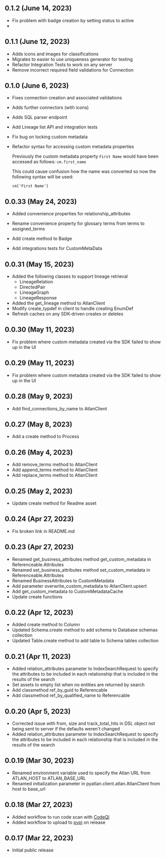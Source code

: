 ## 0.1.2 (June 14, 2023)

* Fix problem with badge creation by setting status to active
*
## 0.1.1 (June 12, 2023)

* Adds icons and images for classifications
* Migrates to easier to use uniqueness generator for testing
* Refactor Integration Tests to work on any server
* Remove incorrect required field validations for Connection


## 0.1.0 (June 6, 2023)

* Fixes connection creation and associated validations
* Adds further connectors (with icons)
* Adds SQL parser endpoint
* Add Lineage list API and integration tests
* Fix bug on locking custom metadata
* Refactor syntax for accessing custom metadata properties

  Previously the custom metadata property `First Name` would have been accessed as follows:
    ````cm.first_name````

  This could cause confusion how the name was converted so now the following syntax will be used:

    ```cm['First Name']```
## 0.0.33 (May 24, 2023)

* Added convenience properties for relationship_attributes
* Rename convenience property for glossary terms from terms to assigned_terms

* Add create method to Badge
* Add integrations tests for CustomMetaData

## 0.0.31 (May 15, 2023)

* Added the following classes to support lineage retrieval
  * LineageRelation
  * DirectedPair
  * LineageGraph
  * LineageResponse
* Added the get_lineage method to AtlanClient
* Modify create_typdef in client to handle creating EnumDef
* Refresh caches on any SDK-driven creates or deletes

## 0.0.30 (May 11, 2023)

* Fix problem where custom metadata created via the SDK failed to show up in the UI

## 0.0.29 (May 11, 2023)

* Fix problem where custom metadata created via the SDK failed to show up in the UI

## 0.0.28 (May 9, 2023)

* Add find_connections_by_name to AtlanClient

## 0.0.27 (May 8, 2023)

* Add a create method to Process

## 0.0.26 (May 4, 2023)

* Add remove_terms method to AtlanClient
* Add append_terms method to AtlanClient
* Add replace_terms method to AtlanClient

## 0.0.25 (May 2, 2023)

* Update create method for Readme asset

## 0.0.24 (Apr 27, 2023)

* Fix broken link in README.md

## 0.0.23 (Apr 27, 2023)

* Renamed get_business_attributes method get_custom_metadata in Referenceable.Attributes
* Renamed set_business_attributes method set_custom_metadata in Referenceable.Attributes
* Renamed BusinessAttributes to CustomMetadata
* Add parameter overwrite_custom_metadata to AtlanClient.upsert
* Add get_custom_metadata to CustomMetadataCache
* Update create functions

## 0.0.22 (Apr 12, 2023)

* Added create method to Column
* Updated Schema.create method to add schema to Database schemas collection
* Updated Table.create method to add table to Schema tables collection

## 0.0.21 (Apr 11, 2023)

* Added relation_attributes parameter to IndexSearchRequest to specify the attributes to be included in each relationship that is included in the results of the search
* Set assets to empty list when no entities are returned by search
* Add classmethod ref_by_guid to Referencable
* Add classmethod ref_by_qualified_name to Referencable

## 0.0.20 (Apr 5, 2023)

* Corrected issue with from, size and track_total_hits in DSL object not being sent to server if the defaults weren't changed
* Added relation_attributes parameter to IndexSearchRequest to specify the attributes to be included in each relationship that is included in the results of the search

## 0.0.19 (Mar 30, 2023)

* Renamed environment variable used to specify the Atlan URL from ATLAN_HOST to ATLAN_BASE_URL
* Renamed initialization parameter in pyatlan.client.atlan.AtlanClient from host to base_url

## 0.0.18 (Mar 27, 2023)

* Added workflow to run code scan with [CodeQl](https://codeql.github.com/)
* Added workflow to upload to [pypi](https://pypi.org) on release

## 0.0.17 (Mar 22, 2023)

* Initial public release
